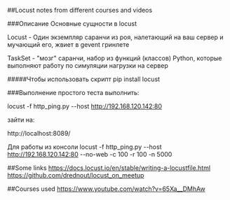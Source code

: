 ##Locust notes from different courses and videos


###Описание
Основные сущности в locust

Locust - Один экземпляр саранчи из роя, налетающий на ваш сервер и мучающий его,
жвиет в gevent гринлете

TaskSet - "мозг" саранчи, набор из функций (классов) Python, которые выполняют работу
по симуляции нагрузки на сервер

#####Чтобы использовать скрипт
pip install locust

###Выполнение простого теста
выполнить:

locust -f http_ping.py --host http://192.168.120.142:80

зайти на:

http://localhost:8089/

Для работы из консоли
locust -f http_ping.py --host http://192.168.120.142:80 --no-web -c 100 -r 100 -n 5000


##Some links
https://docs.locust.io/en/stable/writing-a-locustfile.html
https://github.com/drednout/locust_on_meetup

##Courses used
https://www.youtube.com/watch?v=65Xa__DMhAw
 